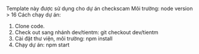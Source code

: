 Template này được sử dụng cho dự án checkscam
Môi trường: node version > 16
Cách chạy dự án:
1. Clone code.
2. Check out sang nhánh dev/tientm: git checkout dev/tientm
3. Cài đặt thư viện, môi trường: npm install
4. Chạy dự án: npm start
